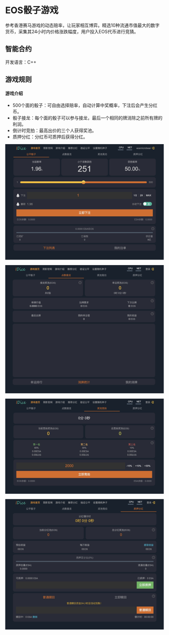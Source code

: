 # EOS骰子游戏
参考香港赛马游戏的动态赔率，让玩家相互博弈。精选10种流通市值最大的数字货币，采集其24小时内价格涨跌幅度，用户投入EOS代币进行竞猜。

## 智能合约

开发语言：C++

## 游戏规则

#### 游戏介绍
* 500个面的骰子：可自由选择赔率，自动计算中奖概率，下注后会产生分红币。
* 骰子接龙：每个面的骰子可以参与接龙，最后一个相同的牌消除之前所有牌的利润。
* 倒计时竞拍：最高出价的三个人获得奖池。
* 质押分红：分红币可质押后获得分红。

![EOS骰子游戏](
https://raw.githubusercontent.com/microfisher/EOS-DAPP-DICE/main/dice.jpg)

![EOS骰子游戏](
https://raw.githubusercontent.com/microfisher/EOS-DAPP-DICE/main/dragon.jpg)

![EOS骰子游戏](
https://raw.githubusercontent.com/microfisher/EOS-DAPP-DICE/main/bid.jpg)

![EOS骰子游戏](
https://raw.githubusercontent.com/microfisher/EOS-DAPP-DICE/main/divided.jpg)
